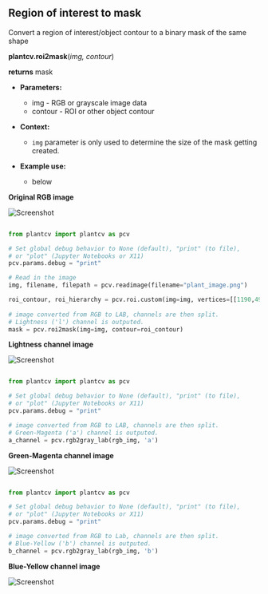 ## Region of interest to mask

Convert a region of interest/object contour to a binary mask of the same shape 

**plantcv.roi2mask**(*img, contour*)

**returns** mask

- **Parameters:**
    - img - RGB or grayscale image data
    - contour - ROI or other object contour
   
- **Context:**
    - `img` parameter is only used to determine the size of the mask getting created. 
- **Example use:**
    - below

**Original RGB image**

![Screenshot](img/documentation_images/rgb2lab/original_image.jpg)

```python

from plantcv import plantcv as pcv

# Set global debug behavior to None (default), "print" (to file), 
# or "plot" (Jupyter Notebooks or X11)
pcv.params.debug = "print"

# Read in the image 
img, filename, filepath = pcv.readimage(filename="plant_image.png")

roi_contour, roi_hierarchy = pcv.roi.custom(img=img, vertices=[[1190,490], [1470,830], [920,1430], [890,950]])
            
# image converted from RGB to LAB, channels are then split. 
# Lightness ('l') channel is outputed.
mask = pcv.roi2mask(img=img, contour=roi_contour)

```

**Lightness channel image**

![Screenshot](img/documentation_images/rgb2lab/lab_lightness.jpg)

```python

from plantcv import plantcv as pcv

# Set global debug behavior to None (default), "print" (to file), 
# or "plot" (Jupyter Notebooks or X11)
pcv.params.debug = "print"

# image converted from RGB to LAB, channels are then split. 
# Green-Magenta ('a') channel is outputed.
a_channel = pcv.rgb2gray_lab(rgb_img, 'a')

```

**Green-Magenta channel image**

![Screenshot](img/documentation_images/rgb2lab/lab_green-magenta.jpg)
   
```python

from plantcv import plantcv as pcv

# Set global debug behavior to None (default), "print" (to file), 
# or "plot" (Jupyter Notebooks or X11)
pcv.params.debug = "print"

# image converted from RGB to Lab, channels are then split. 
# Blue-Yellow ('b') channel is outputed.
b_channel = pcv.rgb2gray_lab(rgb_img, 'b')

```

**Blue-Yellow channel image**

![Screenshot](img/documentation_images/rgb2lab/lab_blue-yellow.jpg)
